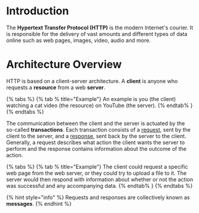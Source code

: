 # Introduction
The **Hypertext Transfer Protocol (HTTP)** is the modern Internet's courier. It is responsible for the delivery of vast amounts and different types of data online such as web pages, images, video, audio and more. 

# Architecture Overview
HTTP is based on a client-server architecture. A **client** is anyone who requests a **resource** from a web **server**.

{% tabs %}
{% tab % title="Example"} An example is you (the client) watching a cat video (the resource) on YouTube (the server). {% endtab% }
{% endtabs %}

The communication between the client and the server is actuated by the so-called **transactions**. Each transaction consists of a [request](HTTP%20Requests/index.md), sent by the client to the server, and a [response](HTTP%20Responses/index.md), sent back by the server to the client. Generally, a request describes what action the client wants the server to perform and the response contains information about the outcome of the action. 

{% tabs %}
{% tab % title="Example"} The client could request a specific web page from the web server, or they could try to upload a file to it. The server would then respond with information about whether or not the action was successful and any accompanying data. {% endtab% }
{% endtabs %}

{% hint style="info" %}
Requests and responses are collectively known as **messages**.
{% endhint %}